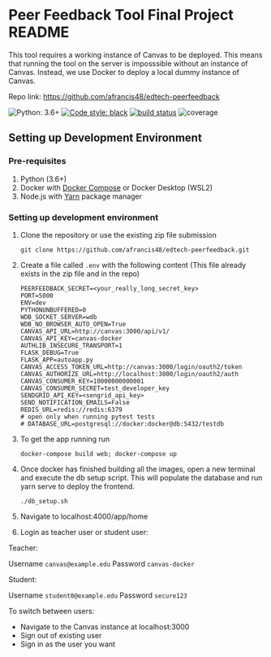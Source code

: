 # Peer Feedback Tool Final Project README

This tool requires a working instance of Canvas to be deployed. This means that running the tool 
on the server is imposssible without an instance of Canvas. Instead, we use Docker to deploy a local dummy
instance of Canvas.

Repo link: https://github.com/afrancis48/edtech-peerfeedback


![Python: 3.6+](https://img.shields.io/badge/python-3.6%2B-blue.svg)
[![Code style: black](https://img.shields.io/badge/code%20style-black-000000.svg)](https://github.com/ambv/black)
[![build status](https://gitlab.com/gabrieljoel/peerfeedback-ng/badges/dev/build.svg)](https://gitlab.com/gabrieljoel/peerfeedback-ng/commits/dev)
![coverage](https://gitlab.com/gabrieljoel/peerfeedback-ng/badges/dev/coverage.svg?job=backend_test)

## Setting up Development Environment

### Pre-requisites
1. Python (3.6+)
2. Docker with [Docker Compose](https://docs.docker.com/compose/) or Docker Desktop (WSL2)
3. Node.js with [Yarn](https://yarnpkg.com/lang/en/) package manager

### Setting up development environment

1. Clone the repository or use the existing zip file submission

    ```
    git clone https://github.com/afrancis48/edtech-peerfeedback.git
    ```

2. Create a file called `.env` with the following content (This file already exists in the zip file and in the repo)

    ```properties
    PEERFEEDBACK_SECRET=<your_really_long_secret_key>
    PORT=5000
    ENV=dev
    PYTHONUNBUFFERED=0
    WDB_SOCKET_SERVER=wdb
    WDB_NO_BROWSER_AUTO_OPEN=True
    CANVAS_API_URL=http://canvas:3000/api/v1/
    CANVAS_API_KEY=canvas-docker
    AUTHLIB_INSECURE_TRANSPORT=1
    FLASK_DEBUG=True
    FLASK_APP=autoapp.py
    CANVAS_ACCESS_TOKEN_URL=http://canvas:3000/login/oauth2/token
    CANVAS_AUTHORIZE_URL=http://localhost:3000/login/oauth2/auth
    CANVAS_CONSUMER_KEY=10000000000001
    CANVAS_CONSUMER_SECRET=test_developer_key
    SENDGRID_API_KEY=<sengrid_api_key>
    SEND_NOTIFICATION_EMAILS=False
    REDIS_URL=redis://redis:6379
    # open only when running pytest tests
    # DATABASE_URL=postgresql://docker:docker@db:5432/testdb
    ```

3. To get the app running run
    ```shell
    docker-compose build web; docker-compose up
    ```

4. Once docker has finished building all the images, open a new terminal and execute the db setup script. This will populate the database and run yarn serve to deploy the frontend.

    ```shell
   ./db_setup.sh
    ```
5. Navigate to localhost:4000/app/home

6. Login as teacher user or student user:

Teacher: 

Username `canvas@example.edu` Password `canvas-docker`

Student:

Username `student0@example.edu` Password `secure123`

To switch between users:
- Navigate to the Canvas instance at localhost:3000
- Sign out of existing user
- Sign in as the user you want

